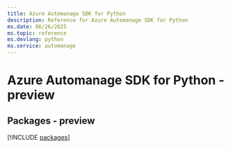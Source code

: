```yaml
---
title: Azure Automanage SDK for Python
description: Reference for Azure Automanage SDK for Python
ms.date: 06/26/2025
ms.topic: reference
ms.devlang: python
ms.service: automanage
---
```

# Azure Automanage SDK for Python - preview
## Packages - preview
[!INCLUDE [packages](automanage-index.md)]